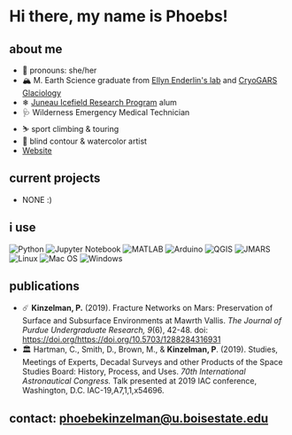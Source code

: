 # Hi there, my name is Phoebs!

## about me
- 🌈 pronouns: she/her
- 🏔️ M. Earth Science graduate from [Ellyn Enderlin's lab](https://github.com/ellynenderlin) and [CryoGARS Glaciology](https://github.com/CryoGARS-Glaciology)
- ❄ [Juneau Icefield Research Program](https://juneauicefield.org/) alum
- 🩺 Wilderness Emergency Medical Technician
- ⛷️ sport climbing & touring
- 🎨 blind contour & watercolor artist
- [Website]([[https://phoebekinzelman.myportfolio.com/])

## current projects
- NONE :)

## i use
![Python](https://img.shields.io/badge/python-3670A0?style=for-the-badge&logo=python&logoColor=ffdd54)
![Jupyter Notebook](https://img.shields.io/badge/jupyter-%23FA0F00.svg?style=for-the-badge&logo=jupyter&logoColor=white)
![MATLAB](https://img.shields.io/badge/-MATLAB-orange?style=for-the-badge&logo=MATLAB)
![Arduino](https://img.shields.io/badge/-Arduino-lightblue?style=for-the-badge&logo=Arduino)
![QGIS](https://img.shields.io/badge/-QGIS-green?style=for-the-badge&logo=QGIS)
![JMARS](https://img.shields.io/badge/-JMARS-cyan?style=for-the-badge&logo=JMARS)
![Linux](https://img.shields.io/badge/Linux-FCC624?style=for-the-badge&logo=linux&logoColor=black)
![Mac OS](https://img.shields.io/badge/mac%20os-000000?style=for-the-badge&logo=macos&logoColor=F0F0F0)
![Windows](https://img.shields.io/badge/Windows-0078D6?style=for-the-badge&logo=windows&logoColor=white)

## publications
- ☄️ __Kinzelman, P.__ (2019). Fracture Networks on Mars: Preservation of Surface and Subsurface Environments at Mawrth Vallis. _The Journal of Purdue Undergraduate Research, 9_(6), 42-48. doi: https://doi.org/https://doi.org/10.5703/1288284316931
- 🏛️ Hartman, C., Smith, D., Brown, M., & __Kinzelman, P__. (2019). Studies, Meetings of Experts, Decadal Surveys and other Products of the Space Studies Board: History, Process, and Uses. _70th International Astronautical Congress._ Talk presented at 2019 IAC conference, Washington, D.C. IAC-19,A7,1,1,x54696.

## contact: phoebekinzelman@u.boisestate.edu
